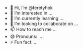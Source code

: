 - 👋 Hi, I’m @feretyhok
- 👀 I’m interested in ...
- 🌱 I’m currently learning ...
- 💞️ I’m looking to collaborate on ...
- 📫 How to reach me ...
- 😄 Pronouns: ...
- ⚡ Fun fact: ...

<!---
feretyhok/feretyhok is a ✨ special ✨ repository because its `README.md` (this file) appearwws on your GitHub profile.
You can click the Preview link to take a look at your changes.
--->
